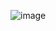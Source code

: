 ![image](https://github.com/UDHAYAKUMAR3638/Assignment/assets/92455020/d91e0a7c-1624-41d0-a174-9f4ac87458c7)
